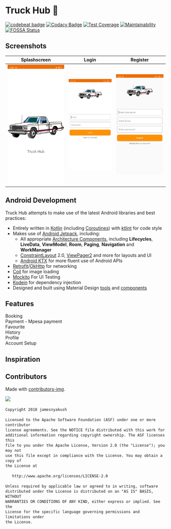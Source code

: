 # Truck Hub :truck:
[![codebeat badge](https://codebeat.co/badges/a04eb8fc-b41e-44d1-80e1-219286023828)](https://codebeat.co/projects/github-com-jamesnyakush-truck-hub-master)  [![Codacy Badge](https://api.codacy.com/project/badge/Grade/0fcca3c3ec76473a88ed1896fa3aaa73)](https://www.codacy.com/manual/jamesnyakush/truck-hub?utm_source=github.com&amp;utm_medium=referral&amp;utm_content=jamesnyakush/truck-hub&amp;utm_campaign=Badge_Grade) [![Test Coverage](https://api.codeclimate.com/v1/badges/c7172a47d528af22dd68/test_coverage)](https://codeclimate.com/github/jamesnyakush/truck-hub/test_coverage) 
[![Maintainability](https://api.codeclimate.com/v1/badges/c7172a47d528af22dd68/maintainability)](https://codeclimate.com/github/jamesnyakush/truck-hub/maintainability)  [![FOSSA Status](https://app.fossa.com/api/projects/git%2Bgithub.com%2Fjamesnyakush%2Ftruck-hub.svg?type=shield)](https://app.fossa.com/projects/git%2Bgithub.com%2Fjamesnyakush%2Ftruck-hub?ref=badge_shield)

##  Screenshots


| Splashscreen | Login | Register |
| ------ | ----- | ------ |
| ![Splashscreen](/art/splash.png) | ![Login](/art/login.png) | ![Register](/art/register.png) | 




## Android Development

Truck Hub attempts to make use of the latest Android libraries and best practices:
* Entirely written in [Kotlin](https://kotlinlang.org/) (including [Coroutines](https://kotlinlang.org/docs/reference/coroutines-overview.html)) with [ktlint](https://github.com/pinterest/ktlint) for code style
* Makes use of [Android Jetpack](https://developer.android.com/jetpack/), including:
  * All appropriate [Architecture Components](https://developer.android.com/jetpack/arch/), including **Lifecycles**, **LiveData**, **ViewModel**, **Room**, **Paging**, **Navigation** and **WorkManager**
  * [ConstraintLayout](https://developer.android.com/reference/androidx/constraintlayout/widget/ConstraintLayout) 2.0, [ViewPager2](https://developer.android.com/reference/androidx/viewpager2/widget/ViewPager2) and more for layouts and UI
  * [Android KTX](https://developer.android.com/kotlin/ktx) for more fluent use of Android APIs
* [Retrofit](https://square.github.io/retrofit/)/[OkHttp](https://square.github.io/okhttp/) for networking
* [Coil](https://coil-kt.github.io/coil/) for image loading
* [Mockito](https://github.com/mockito/mockito) For UI Testing
* [Kodein](https://kodein.org/Kodein-DI/?6.5/android) for dependency injection
* Designed and built using Material Design [tools](https://material.io/tools/) and [components](https://material.io/develop/android/)

## Features
 Booking<br/>
 Payment - Mpesa payment<br/>
 Favourite <br/>
 History <br/>
 Profile <br/>
 Account Setup


## Inspiration

## Contributors
Made with [contributors-img](https://contributors-img.web.app).

<a href="https://github.com/jamesnyakush/truck-hub/graphs/contributors">
  <img src="https://contributors-img.web.app/image?repo=jamesnyakush/truck-hub" />
</a>


```
Copyright 2018 jamesnyakush

Licensed to the Apache Software Foundation (ASF) under one or more contributor
license agreements. See the NOTICE file distributed with this work for
additional information regarding copyright ownership. The ASF licenses this
file to you under the Apache License, Version 2.0 (the "License"); you may not
use this file except in compliance with the License. You may obtain a copy of
the License at

   http://www.apache.org/licenses/LICENSE-2.0

Unless required by applicable law or agreed to in writing, software
distributed under the License is distributed on an "AS IS" BASIS, WITHOUT
WARRANTIES OR CONDITIONS OF ANY KIND, either express or implied. See the
License for the specific language governing permissions and limitations under
the License.
```







